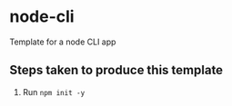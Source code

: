 # node-cli
Template for a node CLI app

## Steps taken to produce this template

1. Run `npm init -y`